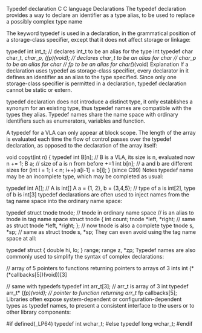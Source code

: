 Typedef declaration
 C C language Declarations 
The typedef declaration provides a way to declare an identifier as a type alias, to be used to replace a possibly complex type name

The keyword typedef is used in a declaration, in the grammatical position of a storage-class specifier, except that it does not affect storage or linkage:

typedef int int_t; // declares int_t to be an alias for the type int
typedef char char_t, *char_p, (*fp)(void); // declares char_t to be an alias for char
                                           // char_p to be an alias for char*
                                           // fp to be an alias for char(*)(void)
Explanation
If a declaration uses typedef as storage-class specifier, every declarator in it defines an identifier as an alias to the type specified. Since only one storage-class specifier is permitted in a declaration, typedef declaration cannot be static or extern.

typedef declaration does not introduce a distinct type, it only establishes a synonym for an existing type, thus typedef names are compatible with the types they alias. Typedef names share the name space with ordinary identifiers such as enumerators, variables and function.

A typedef for a VLA can only appear at block scope. The length of the array is evaluated each time the flow of control passes over the typedef declaration, as opposed to the declaration of the array itself:

void copyt(int n)
{
    typedef int B[n]; // B is a VLA, its size is n, evaluated now
    n += 1;
    B a; // size of a is n from before +=1
    int b[n]; // a and b are different sizes
    for (int i = 1; i < n; i++)
        a[i-1] = b[i];
}
(since C99)
Notes
typedef name may be an incomplete type, which may be completed as usual:

typedef int A[]; // A is int[]
A a = {1, 2}, b = {3,4,5}; // type of a is int[2], type of b is int[3]
typedef declarations are often used to inject names from the tag name space into the ordinary name space:

typedef struct tnode tnode; // tnode in ordinary name space
                            // is an alias to tnode in tag name space
struct tnode {
    int count;
    tnode *left, *right; // same as struct tnode *left, *right;
}; // now tnode is also a complete type
tnode s, *sp; // same as struct tnode s, *sp;
They can even avoid using the tag name space at all:

typedef struct { double hi, lo; } range;
range z, *zp;
Typedef names are also commonly used to simplify the syntax of complex declarations:

// array of 5 pointers to functions returning pointers to arrays of 3 ints
int (*(*callbacks[5])(void))[3]
 
// same with typedefs
typedef int arr_t[3]; // arr_t is array of 3 int
typedef arr_t* (*fp)(void); // pointer to function returning arr_t*
fp callbacks[5];
Libraries often expose system-dependent or configuration-dependent types as typedef names, to present a consistent interface to the users or to other library components:

#if defined(_LP64)
typedef int     wchar_t;
#else
typedef long    wchar_t;
#endif